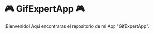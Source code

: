 # :video_game: GifExpertApp :video_game:

¡Bienvenido! Aquí encontraras el repositorio de mi App "GifExpertApp".